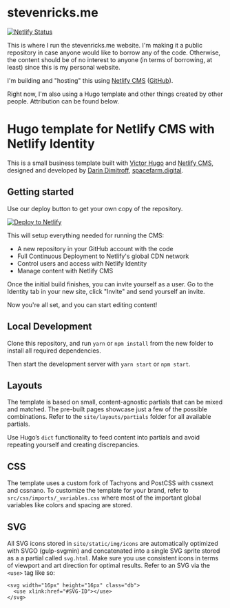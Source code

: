 # stevenricks.me

[![Netlify Status](https://api.netlify.com/api/v1/badges/6532383c-3faa-4181-ad49-41c0d8d76c0a/deploy-status)](https://app.netlify.com/sites/stevenricksme/deploys)

This is where I run the stevenricks.me website. I'm making it a public repository in case anyone would like to borrow any of the code. Otherwise, the content should be of no interest to anyone (in terms of borrowing, at least) since this is my personal website.

I'm building and "hosting" this using [Netlify CMS](https://www.netlifycms.org/ "Netlify CMS") ([GitHub](https://github.com/netlify/netlify-cms "netlify/netlify-cms")).

Right now, I'm also using a Hugo template and other things created by other people. Attribution can be found below.

# Hugo template for Netlify CMS with Netlify Identity

This is a small business template built with [Victor Hugo](https://github.com/netlify/victor-hugo) and [Netlify CMS](https://github.com/netlify/netlify-cms), designed and developed by [Darin Dimitroff](http://www.darindimitroff.com/), [spacefarm.digital](https://www.spacefarm.digital).

## Getting started

Use our deploy button to get your own copy of the repository.

[![Deploy to Netlify](https://www.netlify.com/img/deploy/button.svg)](https://app.netlify.com/start/deploy?repository=https://github.com/netlify-templates/one-click-hugo-cms&stack=cms)

This will setup everything needed for running the CMS:

* A new repository in your GitHub account with the code
* Full Continuous Deployment to Netlify's global CDN network
* Control users and access with Netlify Identity
* Manage content with Netlify CMS

Once the initial build finishes, you can invite yourself as a user. Go to the Identity tab in your new site, click "Invite" and send yourself an invite.

Now you're all set, and you can start editing content!

## Local Development

Clone this repository, and run `yarn` or `npm install` from the new folder to install all required dependencies.

Then start the development server with `yarn start` or `npm start`.

## Layouts

The template is based on small, content-agnostic partials that can be mixed and matched. The pre-built pages showcase just a few of the possible combinations. Refer to the `site/layouts/partials` folder for all available partials.

Use Hugo’s `dict` functionality to feed content into partials and avoid repeating yourself and creating discrepancies.

## CSS

The template uses a custom fork of Tachyons and PostCSS with cssnext and cssnano. To customize the template for your brand, refer to `src/css/imports/_variables.css` where most of the important global variables like colors and spacing are stored.

## SVG

All SVG icons stored in `site/static/img/icons` are automatically optimized with SVGO (gulp-svgmin) and concatenated into a single SVG sprite stored as a a partial called `svg.html`. Make sure you use consistent icons in terms of viewport and art direction for optimal results. Refer to an SVG via the `<use>` tag like so:

```
<svg width="16px" height="16px" class="db">
  <use xlink:href="#SVG-ID"></use>
</svg>
```
